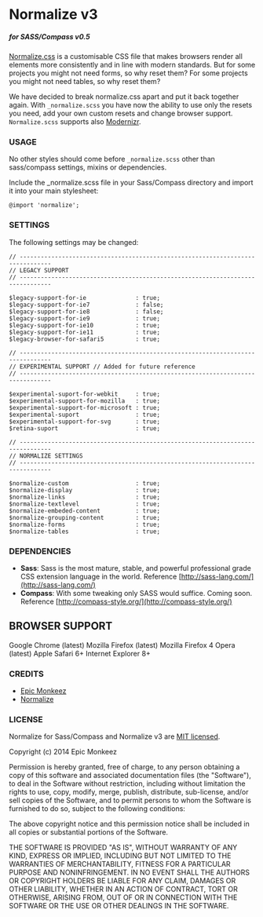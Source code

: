 # **Normalize v3**
##### **for SASS/Compass v0.5**

[Normalize.css](https://github.com/necolas/normalize.css) is a customisable CSS file that makes browsers render all elements more consistently and in line with modern standards. But for some projects you might not need forms, so why reset them? For some projects you might not need tables, so why reset them?

We have decided to break normalize.css apart and put it back together again. With `_normalize.scss` you have now the ability to use only the resets you need, add your own custom resets and change browser support. `Normalize.scss` supports also [Modernizr](http://modernizr.com/).

### **USAGE**

No other styles should come before `_normalize.scss` other than sass/compass settings, mixins or dependencies.

Include the _normalize.scss file in your Sass/Compass directory and import it into your main stylesheet:

`@import 'normalize';`

### **SETTINGS**

The following settings may be changed:
```
// -------------------------------------------------------------------------------
// LEGACY SUPPORT
// -------------------------------------------------------------------------------

$legacy-support-for-ie              : true;
$legacy-support-for-ie7             : false;
$legacy-support-for-ie8             : false;
$legacy-support-for-ie9             : true;
$legacy-support-for-ie10            : true;
$legacy-support-for-ie11            : true;
$legacy-browser-for-safari5         : true;

// -------------------------------------------------------------------------------
// EXPERIMENTAL SUPPORT // Added for future reference
// -------------------------------------------------------------------------------

$experimental-suport-for-webkit     : true;
$experimental-support-for-mozilla   : true;
$experimental-support-for-microsoft : true;
$experimental-suport                : true;
$experimental-support-for-svg       : true;
$retina-suport                      : true;

// -------------------------------------------------------------------------------
// NORMALIZE SETTINGS
// -------------------------------------------------------------------------------

$normalize-custom                   : true;
$normalize-display                  : true;
$normalize-links                    : true;
$normalize-textlevel                : true;
$normalize-embeded-content          : true;
$normalize-grouping-content         : true;
$normalize-forms                    : true;
$normalize-tables                   : true;
```

### **DEPENDENCIES**

* **Sass**: Sass is the most mature, stable, and powerful professional grade CSS extension language in the world. Reference [http://sass-lang.com/](http://sass-lang.com/)
* **Compass**: With some tweaking only SASS would suffice. Coming soon. Reference [http://compass-style.org/](http://compass-style.org/)

## **BROWSER SUPPORT** ##

Google Chrome (latest)
Mozilla Firefox (latest)
Mozilla Firefox 4
Opera (latest)
Apple Safari 6+
Internet Explorer 8+

### **CREDITS**
- [Epic Monkeez](http://epicmonkeez.com/)
- [Normalize](https://github.com/necolas/normalize.css)

### **LICENSE**

Normalize for Sass/Compass and Normalize v3 are [MIT licensed](http://opensource.org/licenses/mit-license.php).

Copyright (c) 2014 Epic Monkeez

Permission is hereby granted, free of charge, to any person
obtaining a copy of this software and associated documentation
files (the "Software"), to deal in the Software without
restriction, including without limitation the rights to use,
copy, modify, merge, publish, distribute, sub-license, and/or sell
copies of the Software, and to permit persons to whom the
Software is furnished to do so, subject to the following
conditions:

The above copyright notice and this permission notice shall be
included in all copies or substantial portions of the Software.

THE SOFTWARE IS PROVIDED "AS IS", WITHOUT WARRANTY OF ANY KIND,
EXPRESS OR IMPLIED, INCLUDING BUT NOT LIMITED TO THE WARRANTIES
OF MERCHANTABILITY, FITNESS FOR A PARTICULAR PURPOSE AND
NONINFRINGEMENT. IN NO EVENT SHALL THE AUTHORS OR COPYRIGHT
HOLDERS BE LIABLE FOR ANY CLAIM, DAMAGES OR OTHER LIABILITY,
WHETHER IN AN ACTION OF CONTRACT, TORT OR OTHERWISE, ARISING
FROM, OUT OF OR IN CONNECTION WITH THE SOFTWARE OR THE USE OR
OTHER DEALINGS IN THE SOFTWARE.